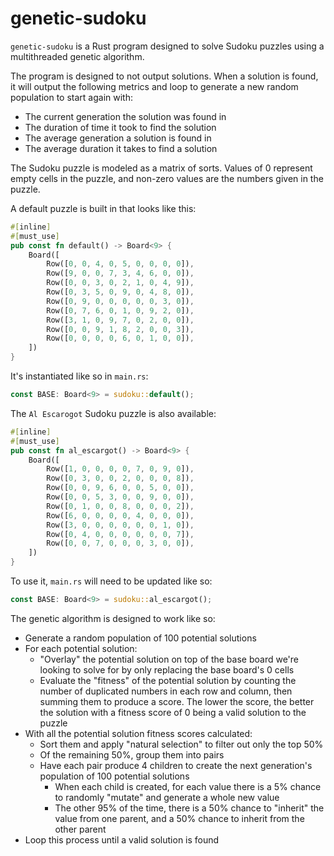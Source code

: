 # genetic-sudoku

`genetic-sudoku` is a Rust program designed to solve Sudoku puzzles using a
multithreaded genetic algorithm.

The program is designed to not output solutions. When a solution is found, it
will output the following metrics and loop to generate a new random population
to start again with:

* The current generation the solution was found in
* The duration of time it took to find the solution
* The average generation a solution is found in
* The average duration it takes to find a solution

The Sudoku puzzle is modeled as a matrix of sorts. Values of 0 represent empty
cells in the puzzle, and non-zero values are the numbers given in the puzzle.

A default puzzle is built in that looks like this:

```rust
#[inline]
#[must_use]
pub const fn default() -> Board<9> {
    Board([
        Row([0, 0, 4, 0, 5, 0, 0, 0, 0]),
        Row([9, 0, 0, 7, 3, 4, 6, 0, 0]),
        Row([0, 0, 3, 0, 2, 1, 0, 4, 9]),
        Row([0, 3, 5, 0, 9, 0, 4, 8, 0]),
        Row([0, 9, 0, 0, 0, 0, 0, 3, 0]),
        Row([0, 7, 6, 0, 1, 0, 9, 2, 0]),
        Row([3, 1, 0, 9, 7, 0, 2, 0, 0]),
        Row([0, 0, 9, 1, 8, 2, 0, 0, 3]),
        Row([0, 0, 0, 0, 6, 0, 1, 0, 0]),
    ])
}
```

It's instantiated like so in `main.rs`:

```rust
const BASE: Board<9> = sudoku::default();
```

The `Al Escarogot` Sudoku puzzle is also available:

```rust
#[inline]
#[must_use]
pub const fn al_escargot() -> Board<9> {
    Board([
        Row([1, 0, 0, 0, 0, 7, 0, 9, 0]),
        Row([0, 3, 0, 0, 2, 0, 0, 0, 8]),
        Row([0, 0, 9, 6, 0, 0, 5, 0, 0]),
        Row([0, 0, 5, 3, 0, 0, 9, 0, 0]),
        Row([0, 1, 0, 0, 8, 0, 0, 0, 2]),
        Row([6, 0, 0, 0, 0, 4, 0, 0, 0]),
        Row([3, 0, 0, 0, 0, 0, 0, 1, 0]),
        Row([0, 4, 0, 0, 0, 0, 0, 0, 7]),
        Row([0, 0, 7, 0, 0, 0, 3, 0, 0]),
    ])
}
```

To use it, `main.rs` will need to be updated like so:

```rust
const BASE: Board<9> = sudoku::al_escargot();
```

The genetic algorithm is designed to work like so:

* Generate a random population of 100 potential solutions
* For each potential solution:
  * "Overlay" the potential solution on top of the base board we're
looking to solve for by only replacing the base board's 0 cells
  * Evaluate the "fitness" of the potential solution by counting the number of
duplicated numbers in each row and column, then summing them to produce a
score. The lower the score, the better the solution with a fitness score of 0
being a valid solution to the puzzle
* With all the potential solution fitness scores calculated:
  * Sort them and apply "natural selection" to filter out only the top 50%
  * Of the remaining 50%, group them into pairs
  * Have each pair produce 4 children to create the next generation's
population of 100 potential solutions
    * When each child is created, for each value there is a 5% chance to
randomly "mutate" and generate a whole new value
    * The other 95% of the time, there is a 50% chance to "inherit" the value
from one parent, and a 50% chance to inherit from the other parent
* Loop this process until a valid solution is found

